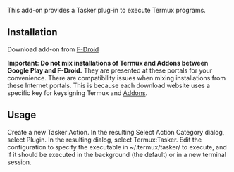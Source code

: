This add-on provides a Tasker plug-in to execute Termux programs.

## Installation

Download add-on from
[F-Droid](https://f-droid.org/packages/com.termux.tasker/)

**Important: Do not mix installations of Termux and Addons between
Google Play and F-Droid.** They are presented at these portals for your
convenience. There are compatibility issues when mixing installations
from these Internet portals. This is because each download website uses
a specific key for keysigning Termux and [Addons](Addons).

## Usage

Create a new Tasker Action. In the resulting Select Action Category
dialog, select Plugin. In the resulting dialog, select Termux:Tasker.
Edit the configuration to specify the executable in \~/.termux/tasker/
to execute, and if it should be executed in the background (the default)
or in a new terminal session.